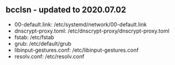## bcclsn - updated to 2020.07.02

- 00-default.link:           /etc/systemd/network/00-default.link
- dnscrypt-proxy.toml:       /etc/dnscrypt-proxy/dnscrypt-proxy.toml
- fstab:                     /etc/fstab
- grub:                      /etc/default/grub
- libinput-gestures.conf:    /etc/libinput-gestures.conf
- resolv.conf:               /etc/resolv.conf
